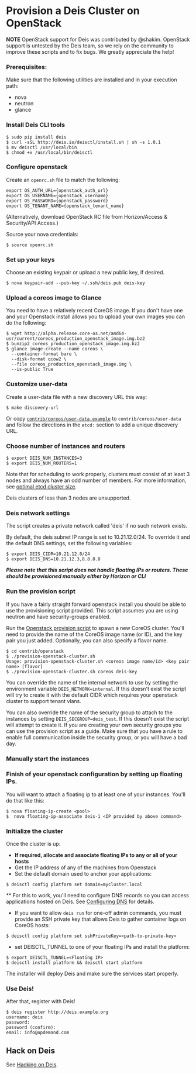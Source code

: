 # Provision a Deis Cluster on OpenStack

**NOTE**
OpenStack support for Deis was contributed by @shakim. OpenStack support is untested by the Deis team, so we rely on the community to improve these scripts and to fix bugs.
We greatly appreciate the help!

### Prerequisites:
Make sure that the following utilities are installed and in your execution path:
- nova
- neutron
- glance

### Install Deis CLI tools

```console
$ sudo pip install deis
$ curl -sSL http://deis.io/deisctl/install.sh | sh -s 1.0.1
$ mv deisctl /usr/local/bin
$ chmod +x /usr/local/bin/deisctl
```

### Configure openstack
Create an `openrc.sh` file to match the following:
```
export OS_AUTH_URL={openstack_auth_url}
export OS_USERNAME={openstack_username}
export OS_PASSWORD={openstack_password}
export OS_TENANT_NAME={openstack_tenant_name}
```

(Alternatively, download OpenStack RC file from Horizon/Access & Security/API Access.)

Source your nova credentials:

```console
$ source openrc.sh
```

### Set up your keys
Choose an existing keypair or upload a new public key, if desired.

```console
$ nova keypair-add --pub-key ~/.ssh/deis.pub deis-key
```

### Upload a coreos image to Glance

You need to have a relatively recent CoreOS image.  If you don't have one and your Openstack install allows you to upload your own images you can do the following:

```console
$ wget http://alpha.release.core-os.net/amd64-usr/current/coreos_production_openstack_image.img.bz2
$ bunzip2 coreos_production_openstack_image.img.bz2
$ glance image-create --name coreos \
  --container-format bare \
  --disk-format qcow2 \
  --file coreos_production_openstack_image.img \
  --is-public True
```

### Customize user-data

Create a user-data file with a new discovery URL this way:

```console
$ make discovery-url
```

Or copy [`contrib/coreos/user-data.example`](../coreos/user-data.example) to `contrib/coreos/user-data` and follow the directions in the `etcd:` section to add a unique discovery URL.

### Choose number of instances and routers

```console
$ export DEIS_NUM_INSTANCES=3
$ export DEIS_NUM_ROUTERS=1
```

Note that for scheduling to work properly, clusters must consist of at least 3 nodes and always have an odd number of members.
For more information, see [optimal etcd cluster size](https://github.com/coreos/etcd/blob/master/Documentation/optimal-cluster-size.md).

Deis clusters of less than 3 nodes are unsupported.

### Deis network settings
The script creates a private network called 'deis' if no such network exists.

By default, the deis subnet IP range is set to 10.21.12.0/24. To override it and the default DNS settings, set the following variables:

```console
$ export DEIS_CIDR=10.21.12.0/24
$ export DEIS_DNS=10.21.12.3,8.8.8.8
```

**_Please note that this script does not handle floating IPs or routers. These should be provisioned manually either by Horizon or CLI_**

### Run the provision script

If you have a fairly straight forward openstack install you should be able to use the provisioning script provided.   This script assumes you are using neutron and have security-groups enabled.

Run the [Openstack provision script](provision-openstack-cluster.sh) to spawn a new CoreOS cluster.
You'll need to provide the name of the CoreOS image name (or ID), and the key pair you just added. Optionally, you can also specify a flavor name.
```console
$ cd contrib/openstack
$ ./provision-openstack-cluster.sh
Usage: provision-openstack-cluster.sh <coreos image name/id> <key pair name> [flavor]
$ ./provision-openstack-cluster.sh coreos deis-key
```

You can override the name of the internal network to use by setting the environment variable `DEIS_NETWORK=internal`.  If this doesn't exist the script will try to create it with the default CIDR which requires your openstack cluster to support tenant vlans.

You can also override the name of the security group to attach to the instances by setting `DEIS_SECGROUP=deis_test`.  If this doesn't exist the script will attempt to create it.  If you are creating your own security groups you can use the provision script as a guide.  Make sure that you have a rule to enable full communication inside the security group, or you will have a bad day.

### Manually start the instances

### Finish of your openstack configuration by setting up floating IPs.

You will want to attach a floating ip to at least one of your instances.  You'll do that like this:

```
$ nova floating-ip-create <pool>
$  nova floating-ip-associate deis-1 <IP provided by above command>
```

### Initialize the cluster
Once the cluster is up:
* **If required, allocate and associate floating IPs to any or all of your hosts**
* Get the IP address of any of the machines from Openstack
* Set the default domain used to anchor your applications:

```console
$ deisctl config platform set domain=mycluster.local
```

** For this to work, you'll need to configure DNS records so you can access applications hosted on Deis. See [Configuring DNS](http://docs.deis.io/en/latest/managing_deis/configure-dns/#dns-records) for details.

* If you want to allow `deis run` for one-off admin commands, you must provide an SSH private key that allows Deis to gather container logs on CoreOS hosts:

```console
$ deisctl config platform set sshPrivateKey=<path-to-private-key>
```

* set DEISCTL_TUNNEL to one of your floating IPs and install the platform:

```console
$ export DEISCTL_TUNNEL=<Floating IP>
$ deisctl install platform && deisctl start platform
```

The installer will deploy Deis and make sure the services start properly.

### Use Deis!
After that, register with Deis!
```console
$ deis register http://deis.example.org
username: deis
password:
password (confirm):
email: info@opdemand.com
```

## Hack on Deis

See [Hacking on Deis](http://docs.deis.io/en/latest/contributing/hacking/).
